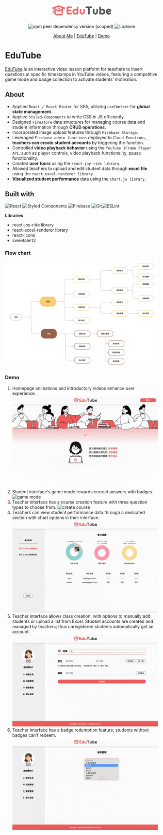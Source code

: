 <div align="center">
  <a href="https://lesson-plan-creator.web.app/" style="margin-bottom:20px; display:block;">
    <img src="./src/components/Asset/logo.png" alt="Logo" width="200px">
  </a>

![npm peer dependency version (scoped)](https://img.shields.io/npm/dependency-version/eslint-config-prettier/peer/eslint) ![License](https://img.shields.io/badge/License-MIT-blue)

  <p align="center">
    <a href="https://www.linkedin.com/in/amber-liang-b935a1136/">About Me</a>
    |
    <a href="https://lesson-plan-creator.web.app/">EduTube</a>
    |
    <a href="https://youtu.be/BENZstmD930">Demo</a>
  </p>
</div>

# EduTube

[EduTube](https://lesson-plan-creator.web.app/) is an interactive video lesson platform for teachers to insert questions at specific timestamps in YouTube videos, featuring a competitive game mode and badge collection to activate students' motivation.

## About

- Applied `React / React Router` for SPA, utilizing `useContext` for **global state management**.
- Applied `Styled-Components` to write CSS in JS efficiently.
- Designed `Firestore` data structures for managing course data and student information through **CRUD operations**.
- Incorporated image upload features through `Firebase Storage`.
- Leveraged `Firebase-admin functions` deployed to `Cloud Functions`, **teachers can create student accounts** by triggering the function.
- Controlled **video playback behavior** using the `YouTube IFrame Player API`, such as player controls, video playback functionality, pause functionality.
- Created **user tours** using the `react-joy-ride library`.
- Allowed teachers to upload and edit student data through **excel file** using the `react-excel-renderer library`.
- **Visualized student performance** data using the `Chart.js library`.

## Built with

![React](https://img.shields.io/badge/react-%2320232a.svg?style=for-the-badge&logo=react&logoColor=%2361DAFB) ![Styled Components](https://img.shields.io/badge/styled--components-DB7093?style=for-the-badge&logo=styled-components&logoColor=white) ![Firebase](https://img.shields.io/badge/firebase-%23039BE5.svg?style=for-the-badge&logo=firebase) ![Git](https://img.shields.io/badge/git-%23F05033.svg?style=for-the-badge&logo=git&logoColor=white)![ESLint](https://img.shields.io/badge/ESLint-4B3263?style=for-the-badge&logo=eslint&logoColor=white)

**Libraries**

- react-joy-ride library
- react-excel-renderer library
- react-icons
- sweetalert2

### Flow chart

![flow chart](./src/components/Asset/readme/flowchart.png)

### Demo

1. Homepage animations and introductory videos enhance user experience.  
   ![main page](./src/components/Asset/readme/demo_mainpage.gif)
2. Student interface's game mode rewards correct answers with badges.
   ![game mode](./src/components/Asset/readme/demo_gamemode.gif)
3. Teacher interface has a course creation feature with three question types to choose from.
   ![create course](./src/components/Asset/readme/demo_createcourse.gif)
4. Teachers can view student performance data through a dedicated section with chart options in their interface.
   ![manage score](./src/components/Asset/readme/demo_score.gif)
5. Teacher interface allows class creation, with options to manually add students or upload a list from Excel. Student accounts are created and managed by teachers; thus unregistered students automatically get an account.  
   ![create class](./src/components/Asset/readme/demo_createclass.gif)
6. Teacher interface has a badge redemption feature; students without badges can't redeem.
   ![redeem badge](./src/components/Asset/readme/demo_redeembadge.gif)

